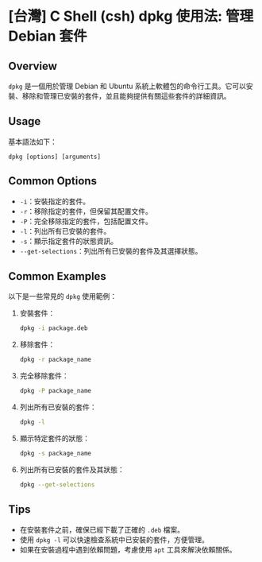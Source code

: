 # [台灣] C Shell (csh) dpkg 使用法: 管理 Debian 套件

## Overview
`dpkg` 是一個用於管理 Debian 和 Ubuntu 系統上軟體包的命令行工具。它可以安裝、移除和管理已安裝的套件，並且能夠提供有關這些套件的詳細資訊。

## Usage
基本語法如下：
```
dpkg [options] [arguments]
```

## Common Options
- `-i`：安裝指定的套件。
- `-r`：移除指定的套件，但保留其配置文件。
- `-P`：完全移除指定的套件，包括配置文件。
- `-l`：列出所有已安裝的套件。
- `-s`：顯示指定套件的狀態資訊。
- `--get-selections`：列出所有已安裝的套件及其選擇狀態。

## Common Examples
以下是一些常見的 `dpkg` 使用範例：

1. 安裝套件：
   ```bash
   dpkg -i package.deb
   ```

2. 移除套件：
   ```bash
   dpkg -r package_name
   ```

3. 完全移除套件：
   ```bash
   dpkg -P package_name
   ```

4. 列出所有已安裝的套件：
   ```bash
   dpkg -l
   ```

5. 顯示特定套件的狀態：
   ```bash
   dpkg -s package_name
   ```

6. 列出所有已安裝的套件及其狀態：
   ```bash
   dpkg --get-selections
   ```

## Tips
- 在安裝套件之前，確保已經下載了正確的 `.deb` 檔案。
- 使用 `dpkg -l` 可以快速檢查系統中已安裝的套件，方便管理。
- 如果在安裝過程中遇到依賴問題，考慮使用 `apt` 工具來解決依賴關係。